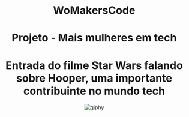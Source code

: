 <div align="center">
<h1>WoMakersCode</h1>
<div align="center">
<h1>Projeto - Mais mulheres em tech</h1>
<div align="center">
<h1>Entrada do filme Star Wars falando sobre Hooper, uma importante contribuinte no mundo tech</h1>

![giphy](https://user-images.githubusercontent.com/112970416/234391696-297055fe-dbdb-4935-a648-a6be7a544df5.gif)
